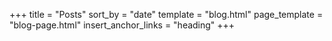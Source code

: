 +++
title = "Posts"
sort_by = "date"
template = "blog.html"
page_template = "blog-page.html"
insert_anchor_links = "heading"
+++


